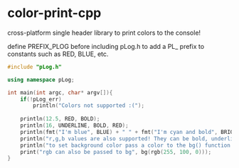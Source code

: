# color-print-cpp
cross-platform single header library to print colors to the console!

define PREFIX_PLOG before including pLog.h to add a PL_ prefix to constants such as RED, BLUE, etc.

```cpp
#include "pLog.h"

using namespace pLog;

int main(int argc, char* argv[]){
    if(!pLog_err)
        println("Colors not supported :(");
    
    println(12.5, RED, BOLD);
    println(16, UNDERLINE, BOLD, RED);
    println(fmt("I'm blue", BLUE) + " " + fmt("I'm cyan and bold", BRIGHT_CYAN, BOLD));
    println("r,g,b values are also supported! They can be bold, underlined, etc.", rgb(255, 100, 0), BOLD);
    println("to set background color pass a color to the bg() function.", bg(RED));
    print("rgb can also be passed to bg", bg(rgb(255, 100, 0)));    
}
```

